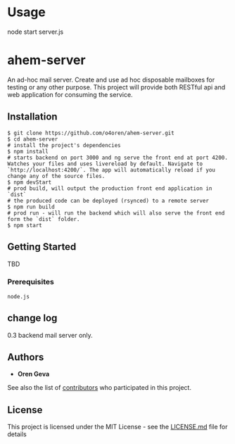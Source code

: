 
# Usage
node start server.js

# ahem-server

An ad-hoc mail server. Create and use ad hoc disposable mailboxes for testing or any other purpose.
This project will provide both RESTful api and web application for consuming the service.

## Installation
```
$ git clone https://github.com/o4oren/ahem-server.git
$ cd ahem-server
# install the project's dependencies
$ npm install
# starts backend on port 3000 and ng serve the front end at port 4200. Watches your files and uses livereload by default. Navigate to `http://localhost:4200/`. The app will automatically reload if you change any of the source files.
$ npm devStart
# prod build, will output the production front end application in `dist`
# the produced code can be deployed (rsynced) to a remote server
$ npm run build
# prod run - will run the backend which will also serve the front end form the `dist` folder.
$ npm start
```
## Getting Started

TBD

### Prerequisites
```
node.js
```

## change log

0.3 backend mail server only. 


## Authors

* **Oren Geva** 

See also the list of [contributors](https://github.com/your/project/contributors) who participated in this project.

## License

This project is licensed under the MIT License - see the [LICENSE.md](LICENSE.md) file for details



